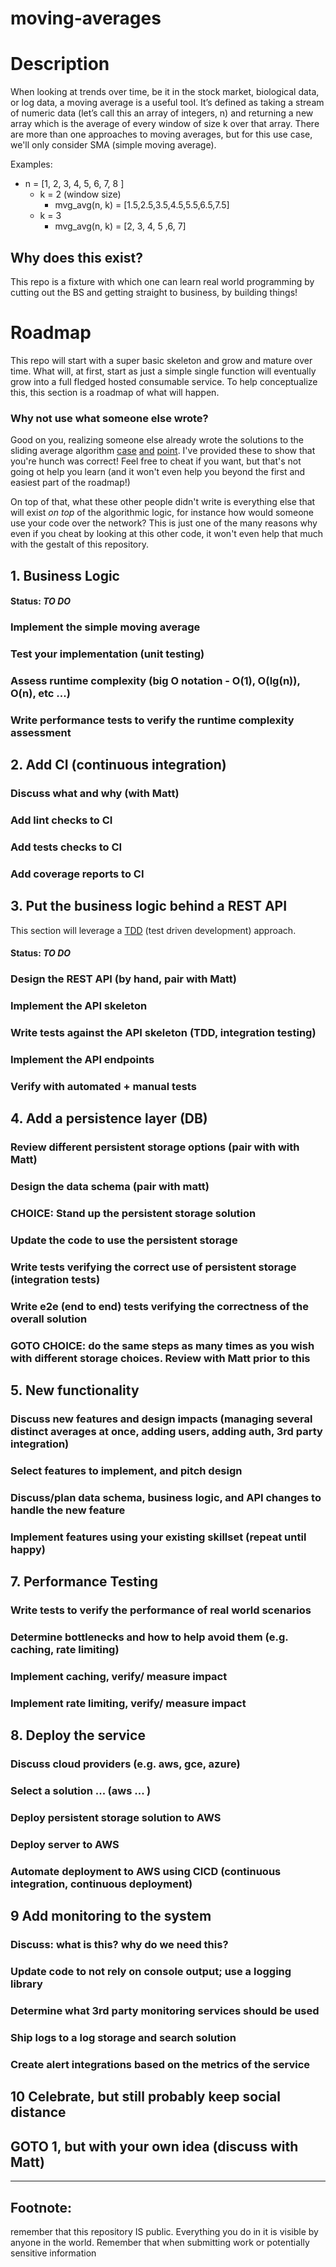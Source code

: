 # moving-averages
# Description
When looking at trends over time, be it in the stock market, biological data, or log data, a moving average is a useful tool. It’s defined as taking a stream of numeric data (let’s call this an array of integers, n) and returning a new array which is the average of every window of size k over that array. There are more than one approaches to moving averages, but for this use case, we'll only consider SMA (simple moving average).

Examples:
 * n = [1, 2, 3, 4, 5, 6, 7, 8 ]
   * k = 2 (window size)
     * mvg_avg(n, k) = [1.5,2.5,3.5,4.5,5.5,6.5,7.5]
   * k = 3
     * mvg_avg(n, k) = [2, 3, 4, 5 ,6, 7]

## Why does this exist?
This repo is a fixture with which one can learn real world programming by cutting out the BS and getting straight to business, by building things! 

# Roadmap
This repo will start with a super basic skeleton and grow and mature over time. What will, at first, start as just a simple single function will eventually grow into a full fledged hosted consumable service. To help conceptualize this, this section is a roadmap of what will happen.

### Why not use what someone else wrote?
Good on you, realizing someone else already wrote the solutions to the sliding average algorithm [case](https://www.npmjs.com/package/moving-average) [and](https://www.npmjs.com/package/moving-averages) [point](https://www.npmjs.com/package/technicalindicators#available-indicators). I've provided these to show that you're hunch was correct! Feel free to cheat if you want, but that's not going ot help you learn (and it won't even help you beyond the first and easiest part of the roadmap!)

On top of that, what these other people didn't write is everything else that will exist _on top_ of the algorithmic logic, for instance how would someone use your code over the network? This is just one of the many reasons why even if you cheat by looking at this other code, it won't even help that much with the gestalt of this repository.


## 1. Business Logic
#### Status: *TO DO*
### Implement the simple moving average
### Test your implementation (unit testing)
### Assess runtime complexity (big O notation - O(1), O(lg(n)), O(n), etc ...)
### Write performance tests to verify the runtime complexity assessment 
## 2. Add CI (continuous integration)
### Discuss what and why (with Matt)
### Add lint checks to CI 
### Add tests checks to CI
### Add coverage reports to CI
## 3. Put the business logic behind a REST API
This section will leverage a [TDD](https://www.guru99.com/test-driven-development.html) (test driven development) approach.
#### Status: *TO DO*
### Design the REST API (by hand, pair with Matt)
### Implement the API skeleton
### Write tests against the API skeleton (TDD, integration testing)
### Implement the API endpoints
### Verify with automated + manual tests
## 4. Add a persistence layer (DB)
### Review different persistent storage options (pair with with Matt)
### Design the data schema (pair with matt)
### CHOICE: Stand up the persistent storage solution
### Update the code to use the persistent storage
### Write tests verifying the correct use of persistent storage (integration tests)
### Write e2e (end to end) tests verifying the correctness of the overall solution
### GOTO CHOICE: do the same steps as many times as you wish with different storage choices. Review with Matt prior to this
## 5. New functionality
### Discuss new features and design impacts (managing several distinct averages at once, adding users, adding auth, 3rd party integration)
### Select features to implement, and pitch design 
### Discuss/plan data schema, business logic, and API changes to handle the new feature
### Implement features using your existing skillset (repeat until happy)
## 7. Performance Testing
### Write tests to verify the performance of real world scenarios
### Determine bottlenecks and how to help avoid them (e.g. caching, rate limiting)
### Implement caching, verify/ measure impact
### Implement rate limiting, verify/ measure impact
## 8. Deploy the service
### Discuss cloud providers (e.g. aws, gce, azure)
### Select a solution ... (aws ... )
### Deploy persistent storage solution to AWS
### Deploy server to AWS
### Automate deployment to AWS using CICD (continuous integration, continuous deployment)
## 9 Add monitoring to the system
### Discuss: what is this? why do we need this?
### Update code to not rely on console output; use a logging library
### Determine what 3rd party monitoring services should be used
### Ship logs to a log storage and search solution
### Create alert integrations based on the metrics of the service
## 10 Celebrate, but still probably keep social distance
## GOTO 1, but with your own idea (discuss with Matt)


_____
## Footnote:
remember that this repository IS public. Everything you do in it is visible by anyone in the world. Remember that when submitting work or potentially sensitive information
